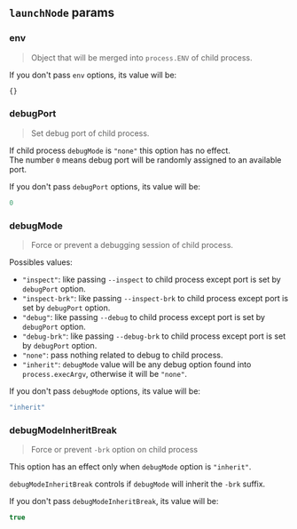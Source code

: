 ## `launchNode` params

### env

> Object that will be merged into `process.ENV` of child process.

If you don't pass `env` options, its value will be:

<!-- prettier-ignore -->
```js
{}
```

### debugPort

> Set debug port of child process.

If child process `debugMode` is `"none"` this option has no effect.<br />
The number `0` means debug port will be randomly assigned to an available port.

If you don't pass `debugPort` options, its value will be:

```js
0
```

### debugMode

> Force or prevent a debugging session of child process.

Possibles values:

- `"inspect"`: like passing `--inspect` to child process except port is set by `debugPort` option.
- `"inspect-brk"`: like passing `--inspect-brk` to child process except port is set by `debugPort` option.
- `"debug"`: like passing `--debug` to child process except port is set by `debugPort` option.
- `"debug-brk"`: like passing `--debug-brk` to child process except port is set by `debugPort` option.
- `"none"`: pass nothing related to debug to child process.
- `"inherit"`: `debugMode` value will be any debug option found into `process.execArgv`, otherwise it will be `"none"`.

If you don't pass `debugMode` options, its value will be:

```js
"inherit"
```

### debugModeInheritBreak

> Force or prevent `-brk` option on child process

This option has an effect only when `debugMode` option is `"inherit"`.<br />

`debugModeInheritBreak` controls if `debugMode` will inherit the `-brk` suffix.

If you don't pass `debugModeInheritBreak`, its value will be:

```js
true
```
